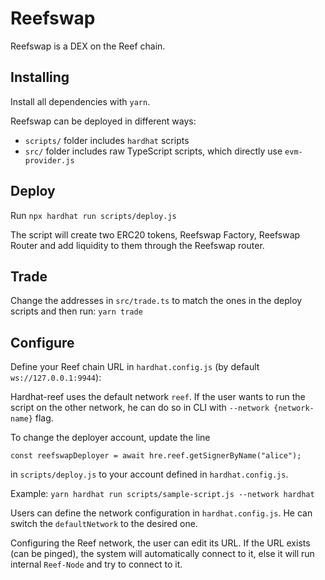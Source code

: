 # Reefswap

Reefswap is a DEX on the Reef chain.

## Installing

Install all dependencies with `yarn`.

Reefswap can be deployed in different ways:

- `scripts/` folder includes `hardhat` scripts
- `src/` folder includes raw TypeScript scripts, which directly use `evm-provider.js`

## Deploy
Run
`npx hardhat run scripts/deploy.js`

The script will create two ERC20 tokens, Reefswap Factory, Reefswap Router and add liquidity to them through the Reefswap router.


## Trade

Change the addresses in `src/trade.ts` to match the ones in the deploy scripts and then run:
`yarn trade`


## Configure
Define your Reef chain URL in `hardhat.config.js` (by default `ws://127.0.0.1:9944`):

Hardhat-reef uses the default network `reef`.
If the user wants to run the script on the other network, he can do so in CLI with `--network {network-name}` flag.

To change the deployer account, update the line 
```
const reefswapDeployer = await hre.reef.getSignerByName("alice");
```

in `scripts/deploy.js` to your account defined in `hardhat.config.js`.

Example:
`yarn hardhat run scripts/sample-script.js --network hardhat`

Users can define the network configuration in `hardhat.config.js`.
He can switch the `defaultNetwork` to the desired one.

Configuring the Reef network, the user can edit its URL. If the URL exists (can be pinged), the system will automatically connect to it, else it will run internal `Reef-Node` and try to connect to it.

